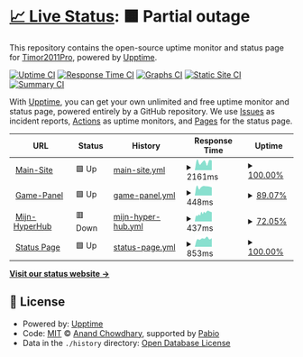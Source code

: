 # [📈 Live Status](https://status-test.hyper-hub.nl): <!--live status--> **🟧 Partial outage**

This repository contains the open-source uptime monitor and status page for [Timor2011Pro](https://status-test.hyper-hub.nl), powered by [Upptime](https://github.com/upptime/upptime).

[![Uptime CI](https://github.com/Timor2011Pro/status-test/workflows/Uptime%20CI/badge.svg)](https://github.com/Timor2011Pro/status-test/actions?query=workflow%3A%22Uptime+CI%22)
[![Response Time CI](https://github.com/Timor2011Pro/status-test/workflows/Response%20Time%20CI/badge.svg)](https://github.com/Timor2011Pro/status-test/actions?query=workflow%3A%22Response+Time+CI%22)
[![Graphs CI](https://github.com/Timor2011Pro/status-test/workflows/Graphs%20CI/badge.svg)](https://github.com/Timor2011Pro/status-test/actions?query=workflow%3A%22Graphs+CI%22)
[![Static Site CI](https://github.com/Timor2011Pro/status-test/workflows/Static%20Site%20CI/badge.svg)](https://github.com/Timor2011Pro/status-test/actions?query=workflow%3A%22Static+Site+CI%22)
[![Summary CI](https://github.com/Timor2011Pro/status-test/workflows/Summary%20CI/badge.svg)](https://github.com/Timor2011Pro/status-test/actions?query=workflow%3A%22Summary+CI%22)

With [Upptime](https://upptime.js.org), you can get your own unlimited and free uptime monitor and status page, powered entirely by a GitHub repository. We use [Issues](https://github.com/Timor2011Pro/status-test/issues) as incident reports, [Actions](https://github.com/Timor2011Pro/status-test/actions) as uptime monitors, and [Pages](https://status-test.hyper-hub.nl) for the status page.

<!--start: status pages-->
<!-- This summary is generated by Upptime (https://github.com/upptime/upptime) -->
<!-- Do not edit this manually, your changes will be overwritten -->
<!-- prettier-ignore -->
| URL | Status | History | Response Time | Uptime |
| --- | ------ | ------- | ------------- | ------ |
| <img alt="" src="https://icons.duckduckgo.com/ip3/hyper-hub.nl.ico" height="13"> [Main-Site](https://hyper-hub.nl) | 🟩 Up | [main-site.yml](https://github.com/Timor2011pro/status-test/commits/HEAD/history/main-site.yml) | <details><summary><img alt="Response time graph" src="./graphs/main-site/response-time-week.png" height="20"> 2161ms</summary><br><a href="https://status-test.hyper-hub.nl/history/main-site"><img alt="Response time 2366" src="https://img.shields.io/endpoint?url=https%3A%2F%2Fraw.githubusercontent.com%2FTimor2011pro%2Fstatus-test%2FHEAD%2Fapi%2Fmain-site%2Fresponse-time.json"></a><br><a href="https://status-test.hyper-hub.nl/history/main-site"><img alt="24-hour response time 2526" src="https://img.shields.io/endpoint?url=https%3A%2F%2Fraw.githubusercontent.com%2FTimor2011pro%2Fstatus-test%2FHEAD%2Fapi%2Fmain-site%2Fresponse-time-day.json"></a><br><a href="https://status-test.hyper-hub.nl/history/main-site"><img alt="7-day response time 2161" src="https://img.shields.io/endpoint?url=https%3A%2F%2Fraw.githubusercontent.com%2FTimor2011pro%2Fstatus-test%2FHEAD%2Fapi%2Fmain-site%2Fresponse-time-week.json"></a><br><a href="https://status-test.hyper-hub.nl/history/main-site"><img alt="30-day response time 2366" src="https://img.shields.io/endpoint?url=https%3A%2F%2Fraw.githubusercontent.com%2FTimor2011pro%2Fstatus-test%2FHEAD%2Fapi%2Fmain-site%2Fresponse-time-month.json"></a><br><a href="https://status-test.hyper-hub.nl/history/main-site"><img alt="1-year response time 2366" src="https://img.shields.io/endpoint?url=https%3A%2F%2Fraw.githubusercontent.com%2FTimor2011pro%2Fstatus-test%2FHEAD%2Fapi%2Fmain-site%2Fresponse-time-year.json"></a></details> | <details><summary><a href="https://status-test.hyper-hub.nl/history/main-site">100.00%</a></summary><a href="https://status-test.hyper-hub.nl/history/main-site"><img alt="All-time uptime 100.00%" src="https://img.shields.io/endpoint?url=https%3A%2F%2Fraw.githubusercontent.com%2FTimor2011pro%2Fstatus-test%2FHEAD%2Fapi%2Fmain-site%2Fuptime.json"></a><br><a href="https://status-test.hyper-hub.nl/history/main-site"><img alt="24-hour uptime 100.00%" src="https://img.shields.io/endpoint?url=https%3A%2F%2Fraw.githubusercontent.com%2FTimor2011pro%2Fstatus-test%2FHEAD%2Fapi%2Fmain-site%2Fuptime-day.json"></a><br><a href="https://status-test.hyper-hub.nl/history/main-site"><img alt="7-day uptime 100.00%" src="https://img.shields.io/endpoint?url=https%3A%2F%2Fraw.githubusercontent.com%2FTimor2011pro%2Fstatus-test%2FHEAD%2Fapi%2Fmain-site%2Fuptime-week.json"></a><br><a href="https://status-test.hyper-hub.nl/history/main-site"><img alt="30-day uptime 100.00%" src="https://img.shields.io/endpoint?url=https%3A%2F%2Fraw.githubusercontent.com%2FTimor2011pro%2Fstatus-test%2FHEAD%2Fapi%2Fmain-site%2Fuptime-month.json"></a><br><a href="https://status-test.hyper-hub.nl/history/main-site"><img alt="1-year uptime 100.00%" src="https://img.shields.io/endpoint?url=https%3A%2F%2Fraw.githubusercontent.com%2FTimor2011pro%2Fstatus-test%2FHEAD%2Fapi%2Fmain-site%2Fuptime-year.json"></a></details>
| <img alt="" src="https://icons.duckduckgo.com/ip3/panel.hyper-hub.nl.ico" height="13"> [Game-Panel](https://panel.hyper-hub.nl) | 🟩 Up | [game-panel.yml](https://github.com/Timor2011pro/status-test/commits/HEAD/history/game-panel.yml) | <details><summary><img alt="Response time graph" src="./graphs/game-panel/response-time-week.png" height="20"> 448ms</summary><br><a href="https://status-test.hyper-hub.nl/history/game-panel"><img alt="Response time 431" src="https://img.shields.io/endpoint?url=https%3A%2F%2Fraw.githubusercontent.com%2FTimor2011pro%2Fstatus-test%2FHEAD%2Fapi%2Fgame-panel%2Fresponse-time.json"></a><br><a href="https://status-test.hyper-hub.nl/history/game-panel"><img alt="24-hour response time 412" src="https://img.shields.io/endpoint?url=https%3A%2F%2Fraw.githubusercontent.com%2FTimor2011pro%2Fstatus-test%2FHEAD%2Fapi%2Fgame-panel%2Fresponse-time-day.json"></a><br><a href="https://status-test.hyper-hub.nl/history/game-panel"><img alt="7-day response time 448" src="https://img.shields.io/endpoint?url=https%3A%2F%2Fraw.githubusercontent.com%2FTimor2011pro%2Fstatus-test%2FHEAD%2Fapi%2Fgame-panel%2Fresponse-time-week.json"></a><br><a href="https://status-test.hyper-hub.nl/history/game-panel"><img alt="30-day response time 431" src="https://img.shields.io/endpoint?url=https%3A%2F%2Fraw.githubusercontent.com%2FTimor2011pro%2Fstatus-test%2FHEAD%2Fapi%2Fgame-panel%2Fresponse-time-month.json"></a><br><a href="https://status-test.hyper-hub.nl/history/game-panel"><img alt="1-year response time 431" src="https://img.shields.io/endpoint?url=https%3A%2F%2Fraw.githubusercontent.com%2FTimor2011pro%2Fstatus-test%2FHEAD%2Fapi%2Fgame-panel%2Fresponse-time-year.json"></a></details> | <details><summary><a href="https://status-test.hyper-hub.nl/history/game-panel">89.07%</a></summary><a href="https://status-test.hyper-hub.nl/history/game-panel"><img alt="All-time uptime 72.46%" src="https://img.shields.io/endpoint?url=https%3A%2F%2Fraw.githubusercontent.com%2FTimor2011pro%2Fstatus-test%2FHEAD%2Fapi%2Fgame-panel%2Fuptime.json"></a><br><a href="https://status-test.hyper-hub.nl/history/game-panel"><img alt="24-hour uptime 99.05%" src="https://img.shields.io/endpoint?url=https%3A%2F%2Fraw.githubusercontent.com%2FTimor2011pro%2Fstatus-test%2FHEAD%2Fapi%2Fgame-panel%2Fuptime-day.json"></a><br><a href="https://status-test.hyper-hub.nl/history/game-panel"><img alt="7-day uptime 89.07%" src="https://img.shields.io/endpoint?url=https%3A%2F%2Fraw.githubusercontent.com%2FTimor2011pro%2Fstatus-test%2FHEAD%2Fapi%2Fgame-panel%2Fuptime-week.json"></a><br><a href="https://status-test.hyper-hub.nl/history/game-panel"><img alt="30-day uptime 72.46%" src="https://img.shields.io/endpoint?url=https%3A%2F%2Fraw.githubusercontent.com%2FTimor2011pro%2Fstatus-test%2FHEAD%2Fapi%2Fgame-panel%2Fuptime-month.json"></a><br><a href="https://status-test.hyper-hub.nl/history/game-panel"><img alt="1-year uptime 72.46%" src="https://img.shields.io/endpoint?url=https%3A%2F%2Fraw.githubusercontent.com%2FTimor2011pro%2Fstatus-test%2FHEAD%2Fapi%2Fgame-panel%2Fuptime-year.json"></a></details>
| <img alt="" src="https://icons.duckduckgo.com/ip3/my.hyper-hub.nl.ico" height="13"> [Mijn-HyperHub](https://my.hyper-hub.nl) | 🟥 Down | [mijn-hyper-hub.yml](https://github.com/Timor2011pro/status-test/commits/HEAD/history/mijn-hyper-hub.yml) | <details><summary><img alt="Response time graph" src="./graphs/mijn-hyper-hub/response-time-week.png" height="20"> 437ms</summary><br><a href="https://status-test.hyper-hub.nl/history/mijn-hyper-hub"><img alt="Response time 417" src="https://img.shields.io/endpoint?url=https%3A%2F%2Fraw.githubusercontent.com%2FTimor2011pro%2Fstatus-test%2FHEAD%2Fapi%2Fmijn-hyper-hub%2Fresponse-time.json"></a><br><a href="https://status-test.hyper-hub.nl/history/mijn-hyper-hub"><img alt="24-hour response time 482" src="https://img.shields.io/endpoint?url=https%3A%2F%2Fraw.githubusercontent.com%2FTimor2011pro%2Fstatus-test%2FHEAD%2Fapi%2Fmijn-hyper-hub%2Fresponse-time-day.json"></a><br><a href="https://status-test.hyper-hub.nl/history/mijn-hyper-hub"><img alt="7-day response time 437" src="https://img.shields.io/endpoint?url=https%3A%2F%2Fraw.githubusercontent.com%2FTimor2011pro%2Fstatus-test%2FHEAD%2Fapi%2Fmijn-hyper-hub%2Fresponse-time-week.json"></a><br><a href="https://status-test.hyper-hub.nl/history/mijn-hyper-hub"><img alt="30-day response time 417" src="https://img.shields.io/endpoint?url=https%3A%2F%2Fraw.githubusercontent.com%2FTimor2011pro%2Fstatus-test%2FHEAD%2Fapi%2Fmijn-hyper-hub%2Fresponse-time-month.json"></a><br><a href="https://status-test.hyper-hub.nl/history/mijn-hyper-hub"><img alt="1-year response time 417" src="https://img.shields.io/endpoint?url=https%3A%2F%2Fraw.githubusercontent.com%2FTimor2011pro%2Fstatus-test%2FHEAD%2Fapi%2Fmijn-hyper-hub%2Fresponse-time-year.json"></a></details> | <details><summary><a href="https://status-test.hyper-hub.nl/history/mijn-hyper-hub">72.05%</a></summary><a href="https://status-test.hyper-hub.nl/history/mijn-hyper-hub"><img alt="All-time uptime 60.44%" src="https://img.shields.io/endpoint?url=https%3A%2F%2Fraw.githubusercontent.com%2FTimor2011pro%2Fstatus-test%2FHEAD%2Fapi%2Fmijn-hyper-hub%2Fuptime.json"></a><br><a href="https://status-test.hyper-hub.nl/history/mijn-hyper-hub"><img alt="24-hour uptime 99.05%" src="https://img.shields.io/endpoint?url=https%3A%2F%2Fraw.githubusercontent.com%2FTimor2011pro%2Fstatus-test%2FHEAD%2Fapi%2Fmijn-hyper-hub%2Fuptime-day.json"></a><br><a href="https://status-test.hyper-hub.nl/history/mijn-hyper-hub"><img alt="7-day uptime 72.05%" src="https://img.shields.io/endpoint?url=https%3A%2F%2Fraw.githubusercontent.com%2FTimor2011pro%2Fstatus-test%2FHEAD%2Fapi%2Fmijn-hyper-hub%2Fuptime-week.json"></a><br><a href="https://status-test.hyper-hub.nl/history/mijn-hyper-hub"><img alt="30-day uptime 60.44%" src="https://img.shields.io/endpoint?url=https%3A%2F%2Fraw.githubusercontent.com%2FTimor2011pro%2Fstatus-test%2FHEAD%2Fapi%2Fmijn-hyper-hub%2Fuptime-month.json"></a><br><a href="https://status-test.hyper-hub.nl/history/mijn-hyper-hub"><img alt="1-year uptime 60.44%" src="https://img.shields.io/endpoint?url=https%3A%2F%2Fraw.githubusercontent.com%2FTimor2011pro%2Fstatus-test%2FHEAD%2Fapi%2Fmijn-hyper-hub%2Fuptime-year.json"></a></details>
| <img alt="" src="https://icons.duckduckgo.com/ip3/status.hyper-hub.nl.ico" height="13"> [Status Page](https://status.hyper-hub.nl) | 🟩 Up | [status-page.yml](https://github.com/Timor2011pro/status-test/commits/HEAD/history/status-page.yml) | <details><summary><img alt="Response time graph" src="./graphs/status-page/response-time-week.png" height="20"> 853ms</summary><br><a href="https://status-test.hyper-hub.nl/history/status-page"><img alt="Response time 864" src="https://img.shields.io/endpoint?url=https%3A%2F%2Fraw.githubusercontent.com%2FTimor2011pro%2Fstatus-test%2FHEAD%2Fapi%2Fstatus-page%2Fresponse-time.json"></a><br><a href="https://status-test.hyper-hub.nl/history/status-page"><img alt="24-hour response time 895" src="https://img.shields.io/endpoint?url=https%3A%2F%2Fraw.githubusercontent.com%2FTimor2011pro%2Fstatus-test%2FHEAD%2Fapi%2Fstatus-page%2Fresponse-time-day.json"></a><br><a href="https://status-test.hyper-hub.nl/history/status-page"><img alt="7-day response time 853" src="https://img.shields.io/endpoint?url=https%3A%2F%2Fraw.githubusercontent.com%2FTimor2011pro%2Fstatus-test%2FHEAD%2Fapi%2Fstatus-page%2Fresponse-time-week.json"></a><br><a href="https://status-test.hyper-hub.nl/history/status-page"><img alt="30-day response time 864" src="https://img.shields.io/endpoint?url=https%3A%2F%2Fraw.githubusercontent.com%2FTimor2011pro%2Fstatus-test%2FHEAD%2Fapi%2Fstatus-page%2Fresponse-time-month.json"></a><br><a href="https://status-test.hyper-hub.nl/history/status-page"><img alt="1-year response time 864" src="https://img.shields.io/endpoint?url=https%3A%2F%2Fraw.githubusercontent.com%2FTimor2011pro%2Fstatus-test%2FHEAD%2Fapi%2Fstatus-page%2Fresponse-time-year.json"></a></details> | <details><summary><a href="https://status-test.hyper-hub.nl/history/status-page">100.00%</a></summary><a href="https://status-test.hyper-hub.nl/history/status-page"><img alt="All-time uptime 100.00%" src="https://img.shields.io/endpoint?url=https%3A%2F%2Fraw.githubusercontent.com%2FTimor2011pro%2Fstatus-test%2FHEAD%2Fapi%2Fstatus-page%2Fuptime.json"></a><br><a href="https://status-test.hyper-hub.nl/history/status-page"><img alt="24-hour uptime 100.00%" src="https://img.shields.io/endpoint?url=https%3A%2F%2Fraw.githubusercontent.com%2FTimor2011pro%2Fstatus-test%2FHEAD%2Fapi%2Fstatus-page%2Fuptime-day.json"></a><br><a href="https://status-test.hyper-hub.nl/history/status-page"><img alt="7-day uptime 100.00%" src="https://img.shields.io/endpoint?url=https%3A%2F%2Fraw.githubusercontent.com%2FTimor2011pro%2Fstatus-test%2FHEAD%2Fapi%2Fstatus-page%2Fuptime-week.json"></a><br><a href="https://status-test.hyper-hub.nl/history/status-page"><img alt="30-day uptime 100.00%" src="https://img.shields.io/endpoint?url=https%3A%2F%2Fraw.githubusercontent.com%2FTimor2011pro%2Fstatus-test%2FHEAD%2Fapi%2Fstatus-page%2Fuptime-month.json"></a><br><a href="https://status-test.hyper-hub.nl/history/status-page"><img alt="1-year uptime 100.00%" src="https://img.shields.io/endpoint?url=https%3A%2F%2Fraw.githubusercontent.com%2FTimor2011pro%2Fstatus-test%2FHEAD%2Fapi%2Fstatus-page%2Fuptime-year.json"></a></details>

<!--end: status pages-->

[**Visit our status website →**](https://status-test.hyper-hub.nl)

## 📄 License

- Powered by: [Upptime](https://github.com/upptime/upptime)
- Code: [MIT](./LICENSE) © [Anand Chowdhary](https://anandchowdhary.com), supported by [Pabio](https://pabio.com)
- Data in the `./history` directory: [Open Database License](https://opendatacommons.org/licenses/odbl/1-0/)
